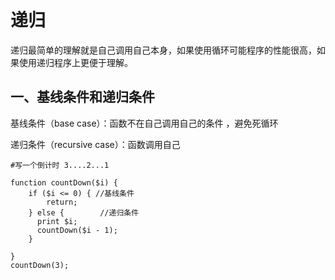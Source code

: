 # 递归

递归最简单的理解就是自己调用自己本身，如果使用循环可能程序的性能很高，如果使用递归程序上更便于理解。

## 一、基线条件和递归条件

基线条件（base case）：函数不在自己调用自己的条件 ，避免死循环

递归条件（recursive case）：函数调用自己



```
#写一个倒计时 3....2...1

function countDown($i) {
    if ($i <= 0) { //基线条件
        return;
    } else {        //递归条件
      print $i;
      countDown($i - 1);
    }

}
countDown(3);
```



